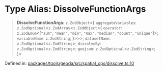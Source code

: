 # Type Alias: DissolveFunctionArgs

> **DissolveFunctionArgs**: `z.ZodObject`\<\{ `aggregateVariables`: `z.ZodOptional`\<`z.ZodArray`\<`z.ZodObject`\<\{ `operator`: `z.ZodEnum`\<\[`"sum"`, `"mean"`, `"min"`, `"max"`, `"median"`, `"count"`, `"unique"`\]\>; `variableName`: `z.ZodString`; \}\>\>\>; `datasetName`: `z.ZodOptional`\<`z.ZodString`\>; `dissolveBy`: `z.ZodOptional`\<`z.ZodString`\>; `geojson`: `z.ZodOptional`\<`z.ZodString`\>; \}\>

Defined in: [packages/tools/geoda/src/spatial\_ops/dissolve.ts:10](https://github.com/GeoDaCenter/openassistant/blob/bc4037be52d89829440fcc4aaa1010be73719d16/packages/tools/geoda/src/spatial_ops/dissolve.ts#L10)
